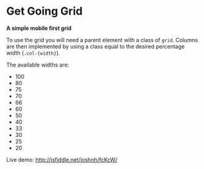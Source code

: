 Get Going Grid
==============

__A simple mobile first grid__

To use the grid you will need a parent element with a class of `grid`. Columns are then implemented by using a class equal to the desired percentage width (`.col-{width}`).

The available widths are:

* 100
* 80
* 75
* 70
* 66
* 60
* 50
* 40
* 33
* 30
* 25
* 20

Live demo: http://jsfiddle.net/joshnh/fcKcW/